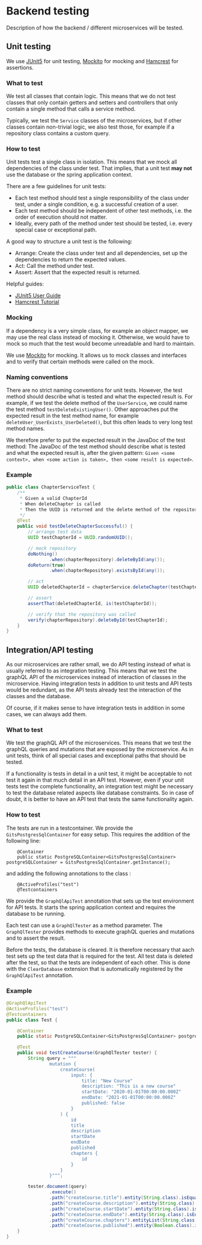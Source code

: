 # Backend testing

Description of how the backend / different microservices will be tested.  

## Unit testing

We use [JUnit5](https://junit.org/junit5/) for unit testing,
[Mockito](https://site.mockito.org/) for mocking and
[Hamcrest](http://hamcrest.org/JavaHamcrest/) for assertions.

### What to test

We test all classes that contain logic. This means that we do not test classes that only contain getters and setters
and controllers that only contain a single method that calls a service method.

Typically, we test the `Service` classes of the microservices, but if other classes contain non-trivial logic, we
also test those, for example if a repository class contains a custom query.

### How to test

Unit tests test a single class in isolation. This means that we mock all dependencies of the class under test. 
That implies, that a unit test **may not** use the database or the spring application context.

There are a few guidelines for unit tests:
- Each test method should test a single responsibility of the class under test, under a single condition, e.g. a successful creation of a user.
- Each test method should be independent of other test methods, i.e. the order of execution should not matter.
- Ideally, every path of the method under test should be tested, i.e. every special case or exceptional path.

A good way to structure a unit test is the following:
- Arrange: Create the class under test and all dependencies, set up the dependencies to return the expected values.
- Act: Call the method under test.
- Assert: Assert that the expected result is returned.

Helpful guides:
- [JUnit5 User Guide](https://junit.org/junit5/docs/current/user-guide/)
- [Hamcrest Tutorial](http://hamcrest.org/JavaHamcrest/tutorial)

### Mocking

If a dependency is a very simple class, for example an object mapper, we may use the real class instead of mocking it.
Otherwise, we would have to mock so much that the test would become unreadable and hard to maintain.

We use [Mockito](https://site.mockito.org/) for mocking. It allows us to mock classes and interfaces and to verify
that certain methods were called on the mock.

### Naming conventions

There are no strict naming conventions for unit tests. However, the test method should describe what is tested and
what the expected result is. For example, if we test the delete method of the `UserService`, we could name the test
method `testDeleteExistingUser()`.
Other approaches put the expected result in the test method name, for example `deleteUser_UserExists_UserDeleted()`,
but this often leads to very long test method names.

We therefore prefer to put the expected result in the JavaDoc of the test method:
The JavaDoc of the test method should describe what is tested and what the expected result is, after the given
pattern: `Given <some context>, when <some action is taken>, then <some result is expected>`.

### Example

```java
public class ChapterServiceTest {
    /**
     * Given a valid ChapterId
     * When deleteChapter is called
     * Then the UUID is returned and the delete method of the repository is called
     */
    @Test
    public void testDeleteChapterSuccessful() {
        // arrange test data
        UUID testChapterId = UUID.randomUUID();

        // mock repository
        doNothing()
                .when(chapterRepository).deleteById(any());
        doReturn(true)
                .when(chapterRepository).existsById(any());

        // act
        UUID deletedChapterId = chapterService.deleteChapter(testChapterId);

        // assert
        assertThat(deletedChapterId, is(testChapterId));

        // verify that the repository was called
        verify(chapterRepository).deleteById(testChapterId);
    }
}
```

## Integration/API testing

As our microservices are rather small, we do API testing instead of what is usually referred to as integration testing.
This means that we test the graphQL API of the microservices instead of interaction of classes in the microservice.
Having integration tests in addition to unit tests and API tests would be redundant, as the API tests already test
the interaction of the classes and the database.

Of course, if it makes sense to have integration tests in addition in some cases, we can always add them.

### What to test

We test the graphQL API of the microservices. This means that we test the graphQL queries and mutations that are
exposed by the microservice. As in unit tests, think of all special cases and exceptional paths that should be tested.

If a functionality is tests in detail in a unit test, it might be acceptable to not test it again in that much detail in an API
test. However, even if your unit tests test the complete functionality, an integration test might be necessary to test the database related aspects like database constraints. So in case of doubt, it is better to have an API test that tests the same functionality again.

### How to test

The tests are run in a testcontainer. We provide the `GitsPostgresSqlContainer` for easy setup.
This requires the addition of the following line:
```
    @Container
    public static PostgreSQLContainer<GitsPostgresSqlContainer> postgreSQLContainer = GitsPostgresSqlContainer.getInstance();
```
and adding the following annotations to the class :
```
    @ActiveProfiles("test")
    @Testcontainers
```

We provide the `GraphQlApiTest` annotation that sets up the test environment for API tests. 
It starts the spring application context and requires the database to be running. 

Each test can use a `GraphQlTester` as a method parameter. The `GraphQlTester` provides methods to execute graphQL
queries and mutations and to assert the result.

Before the tests, the database is cleared. It is therefore necessary that aach test sets up the test data that 
is required for the test.
All test data is deleted after the test, so that the tests are independent of each other.
This is done with the `ClearDatabase` extension that is automatically registered by the `GraphQlApiTest` annotation.


### Example

```java
@GraphQlApiTest
@ActiveProfiles("test")
@Testcontainers
public class Test {

    @Container
    public static PostgreSQLContainer<GitsPostgresSqlContainer> postgreSQLContainer = GitsPostgresSqlContainer.getInstance();

    @Test
    public void testCreateCourse(GraphQlTester tester) {
        String query = """
                mutation {
                    createCourse(
                        input: {
                            title: "New Course"
                            description: "This is a new course"
                            startDate: "2020-01-01T00:00:00.000Z"
                            endDate: "2021-01-01T00:00:00.000Z"
                            published: false
                        }
                    ) {
                        id
                        title
                        description
                        startDate
                        endDate
                        published
                        chapters {
                            id
                        }
                    }
                }""";

        tester.document(query)
                .execute()
                .path("createCourse.title").entity(String.class).isEqualTo("New Course")
                .path("createCourse.description").entity(String.class).isEqualTo("This is a new course")
                .path("createCourse.startDate").entity(String.class).isEqualTo("2020-01-01T00:00:00.000Z")
                .path("createCourse.endDate").entity(String.class).isEqualTo("2021-01-01T00:00:00.000Z")
                .path("createCourse.chapters").entityList(String.class).hasSize(0)
                .path("createCourse.published").entity(Boolean.class).isEqualTo(false);
    }
}
```

